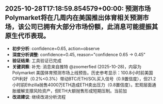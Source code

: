 
## 2025-10-28T17:18:59.854579+00:00: 预测市场Polymarket将在几周内在美国推出体育相关预测市场，该公司已拥有大部分市场份额，此消息可能提振其原生代币表现。
- **初步分析**: confidence=0.65, action=observe
- **深度分析调整**: confidence=0.45, reason="confidence 0.65 → 0.45"
- **验证结果**: 工具验证已完成
- **关键洞察**: 补充: 消息来自推特 @zoomerfied (2025-10-28)，内容为 Polymarket 美国体育预测市场上线预告。历史参考显示：100.8小时前美国CPI利好（0.2%<0.3%）带动BTC/ETH/SOL买入信号（0.9置信度），但21.2小时前Ethzilla抛售4000万ETH造成ETH卖出压力（0.8置信度）。宏观层面通胀缓解支撑风险资产，但ETH大额抛售形成短期压制。当前加
- **改进建议**: 继续改进分析流程

